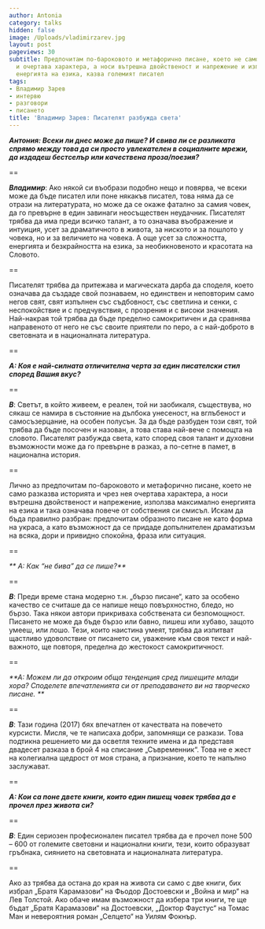 ```yaml
---
author: Antonia
category: talks
hidden: false
image: /Uploads/vladimirzarev.jpg
layout: post
pageviews: 30
subtitle: Предпочитам по-бароковото и метафорично писане, което не само разказва историята
  и очертава характера, а носи вътрешна двойственост и напрежение и използва максимално
  енергията на езика, казва големият писател
tags:
- Владимир Зарев
- интервю
- разговори
- писането
title: 'Владимир Зарев: Писателят разбужда света'
---
```


_**Aнтония: Всеки ли днес може да пише? И свива ли се разликата спрямо между това да си просто увлекателен в социалните мрежи, да издадеш бестселър или качествена проза/поезия?**_

\==

_**Владимир**_: Ако някой си въобрази подобно нещо и повярва, че всеки може да бъде писател или поне някакъв писател, това няма да се отрази на литературата, но може да се окаже фатално за самия човек, да го превърне в един завинаги неосъществен неудачник. Писателят трябва да има преди всичко талант, а то означава въображение и интуиция, усет за драматичното в живота, за ниското и за пошлото у човека, но и за величието на човека. А още усет за сложността, енергията и безкрайността на езика, за необикновеното и красотата на Словото. 

\==

Писателят трябва да притежава и магическата дарба да споделя, което означава да създаде свой познаваем, но единствен и неповторим само негов свят, свят изпълнен със съдбовност, със светлина и сенки, с неспокойствие и с предчувствия, с прозрения и с високи значения. Най-накрая той трябва да бъде пределно самокритичен и да сравнява направеното от него не със своите приятели по перо, а с най-доброто в световната и в националната литература.

\==

_**А: Коя е най-силната отличителна черта за един писателски стил според Вашия вкус?**_

\==

_**В**_: Светът, в който живеем, е реален, той ни заобикаля, съществува, но сякаш се намира в състояние на дълбока унесеност, на вглъбеност и самосъзерцание, на особен полусън. За да бъде разбуден този свят, той трябва да бъде посочен и назован, а това става най-вече с помощта на словото. Писателят разбужда света, като според своя талант и духовни възможности може да го превърне в разказ, а по-сетне в памет, в национална история. 

\==

Лично аз предпочитам по-бароковото и метафорично писане, което не само разказва историята и чрез нея очертава характера, а носи вътрешна двойственост и напрежение, използва максимално енергията на езика и така означава повече от собствения си смисъл. Искам да бъда правилно разбран: предпочитам образното писане не като форма на украса, а като възможност да се придаде допълнителен драматизъм на всяка, дори и привидно спокойна, фраза или ситуация.

\==

_** А: Как “не бива” да се пише?**_

\==

_**В**_: Преди време стана модерно т.н. „бързо писане“, като за особено качество се считаше да се напише нещо повърхностно, бледо, но бързо. Така някои автори прикриваха собствената си безпомощност. Писането не може да бъде бързо или бавно, пишеш или хубаво, защото умееш, или лошо. Тези, които наистина умеят, трябва да изпитват щастливо удоволствие от писането си, уважение към своя текст и най-важното, ще повторя, пределна до жестокост самокритичност.

\==

_**А: Можем ли да откроим обща тенденция сред пишещите млади хора? Споделете впечатленията си от преподаването ви на творческо писане. **_

\==

_**В**_: Тази година (2017) бях впечатлен от качествата на повечето курсисти. Мисля, че те написаха добри, запомнящи се разкази. Това подтикна решението ми да осветля техните имена и да представя двадесет разказа в брой 4 на списание „Съвременник“. Това не е жест на колегиална щедрост от моя страна, а признание, което те напълно заслужават.

\==

_**А: Кои са поне двете книги, които един пишещ човек трябва да е прочел през живота си?**_

\==

_**В**_: Един сериозен професионален писател трябва да е прочел поне 500 – 600 от големите световни и национални книги, тези, които образуват гръбнака, сиянието на световната и националната литература. 

\==

Ако аз трябва да остана до края на живота си само с две книги, бих избрал „Братя Карамазови“ на Фьодор Достоевски и „Война и мир“ на Лев Толстой. Ако обаче имам възможност да избера три книги, те ще бъдат „Братя Карамазови“ на Достоевски, „Доктор Фаустус“ на Томас Ман и невероятния роман „Селцето“ на Уилям Фокнър.